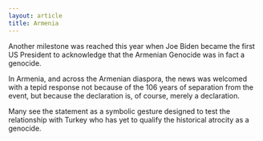 ```yaml
---
layout: article
title: Armenia
---
```

Another milestone was reached this year when Joe Biden became the first US President to acknowledge that the Armenian Genocide was in fact a genocide.

In Armenia, and across the Armenian diaspora, the news was welcomed with a tepid response not because of the 106 years of separation from the event, but because the declaration is, of course, merely a declaration.

Many see the statement as a symbolic gesture designed to test the relationship with Turkey who has yet to qualify the historical atrocity as a genocide.
